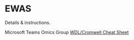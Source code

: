 # EWAS
Details & instructions.


Microsoft Teams Omics Group [WDL/Cromwell Cheat Sheet](https://teams.microsoft.com/l/entity/com.microsoft.teamspace.tab.wiki/tab::61aecad5-13fa-4bde-adce-ba3b16950439?context=%7B%22subEntityId%22%3A%22%7B%5C%22pageId%5C%22%3A18%2C%5C%22origin%5C%22%3A2%7D%22%2C%22channelId%22%3A%2219%3Af42632e48b7c4b9e9f362afa1e4e1957%40thread.tacv2%22%7D&tenantId=2ffc2ede-4d44-4994-8082-487341fa43fb)
